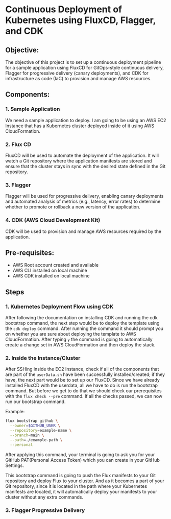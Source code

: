 # Continuous Deployment of Kubernetes using FluxCD, Flagger, and CDK

## Objective:
The objective of this project is to set up a continuous deployment pipeline for a sample application using FluxCD for GitOps-style continuous delivery, Flagger for progressive delivery (canary deployments), and CDK for infrastructure as code (IaC) to provision and manage AWS resources.

## Components:
### 1. Sample Application
We need a sample application to deploy. I am going to be using an AWS EC2 Instance that has a Kubernetes cluster deployed inside of it using AWS CloudFormation.
### 2. Flux CD
FluxCD will be used to automate the deployment of the application. It will watch a Git repository where the application manifests are stored and ensure that the cluster stays in sync with the desired state defined in the Git repository.
### 3. Flagger
Flagger will be used for progressive delivery, enabling canary deployments and automated analysis of metrics (e.g., latency, error rates) to determine whether to promote or rollback a new version of the application.
### 4. CDK (AWS Cloud Development Kit)
CDK will be used to provision and manage AWS resources required by the application.

## Pre-requisites:
- AWS Root account created and available
- AWS CLI installed on local machine
- AWS CDK installed on local machine

## Steps
### 1. Kubernetes Deployment Flow using CDK
After following the documentation on installing CDK and running the cdk bootstrap command, the next step would be to deploy the template using the
`cdk deploy` command. After running the command it should prompt you on whether you are sure about deploying the template to AWS CloudFormation.
After typing `y` the command is going to automatically create a change set in AWS CloudFormation and then deploy the stack.

### 2. Inside the Instance/Cluster
After SSHing inside the EC2 Instance, check if all of the components that are part of the `userData.sh`
have been successfully installed/created; if they have, the next part would be to set up our FluxCD. Since we have
already installed FluxCD with the userdata, all we have to do is run the bootstrap command. 
But before we get to do that we should check our prerequisites with the `flux check --pre` command. If all the checks passed, we can now run our bootstrap command.

Example:
```bash
flux bootstrap github \
  --owner=$GITHUB_USER \
  --repository=example-name \
  --branch=main \
  --path=./example-path \
  --personal
```
After applying this command, your terminal is going to ask you for your GitHub PAT(Personal Access Token) which you can create in your GitHub Settings.

This bootstrap command is going to push the Flux manifests to your Git repository and deploy Flux to your cluster. And as it becomes a part of your Git repository, since it is located in the path where your Kubernetes manifests are located, it will automatically deploy your manifests to your cluster without any extra commands.

### 3. Flagger Progressive Delivery